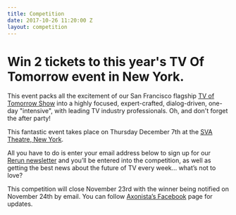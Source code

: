 ```yaml
---
title: Competition
date: 2017-10-26 11:20:00 Z
layout: competition
---
```


# Win 2 tickets to this year's TV Of Tomorrow event in New York.

This event packs all the excitement of our San Francisco flagship <a href="http://thetvoftomorrowshow.com/" target="_blank">TV of Tomorrow Show</a> into a highly focused, expert-crafted, dialog-driven, one-day "intensive", with leading TV industry professionals. Oh, and don't forget the after party!

This fantastic event takes place on Thursday December 7th at the <a href="https://www.google.ie/maps/place/SVA+Theatre/@40.7459734,-73.9997469,15z/data=!4m5!3m4!1s0x0:0xc1c1675ce0bfb1a1!8m2!3d40.7459734!4d-73.9997469" target="_blank">SVA Theatre, New York</a>.

All you have to do is enter your email address below to sign up for our <a href="http://rerun.axonista.com/" target="_blank">Rerun newsletter</a> and you’ll be entered into the competition, as well as getting the best news about the future of TV every week... what’s not to love?

This competition will close November 23rd with the winner being notified on November 24th by email. You can follow <a href="https://www.facebook.com/axonista/" target="_blank">Axonista’s Facebook</a> page for updates.